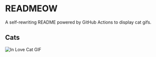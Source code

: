 # READMEOW

A self-rewriting README powered by GitHub Actions to display cat gifs.

## Cats

![In Love Cat GIF](https://media1.giphy.com/media/MDJ9IbxxvDUQM/200.gif?cid=9acd02dajaw1abqq6t5bb30jwuzhrmj7b363f7cgpclgk9de&ep=v1_gifs_search&rid=200.gif&ct=g)

